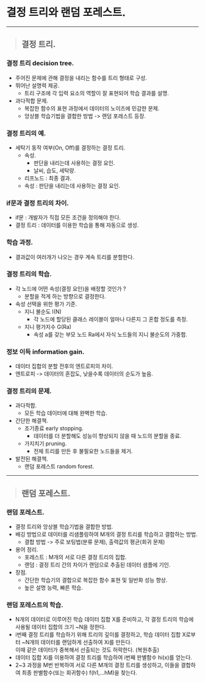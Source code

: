 
# 결정 트리와 랜덤 포레스트.

--------------------------------------------------------------------------------------------------------------

> ## 결정 트리.

### 결정 트리 decision tree.
- 주어진 문제에 관해 결정을 내리는 함수를 트리 형태로 구성.
- 뛰어난 설명력 제공.
  - 트리 구조에 각 입력 요소의 역할이 잘 표현되어 학습 결과를 설명.
- 과다적합 문제.
  - 복잡한 함수의 표현 과정에서 데이터의 노이즈에 민감한 문제.
  - 앙상블 학습기법을 결합한 방법 -> 랜덤 포레스트 등장.

### 결정 트리의 예.
- 세탁기 동작 여부(On, Off)를 결정하는 결정 트리.
  - 속성.
    - 판단을 내리는데 사용하는 결정 요인.
    - 날씨, 습도, 세탁량.
  - 리프노드 : 최종 결과.
  - 속성 : 판단을 내리는데 사용하는 결정 요인.

### if문과 결정 트리의 차이.
- if문 : 개발자가 직접 모든 조건을 정의해야 한다.
- 결정 트리 : 데이터를 이용한 학습을 통해 자동으로 생성.

### 학습 과정.
- 결과값이 여러개가 나오는 경우 계속 트리를 분할한다.

### 결정 트리의 학습.
- 각 노드에 어떤 속성(결정 요인)을 배정할 것인가 ?
    - 분할을 적게 하는 방향으로 결정한다.
- 속성 선택을 위한 평가 기준.
  - 지니 불순도 I(N)
    - 각 노드에 할당된 클래스 레이블이 얼마나 다른지 그 혼합 정도를 측정.
  - 지니 평가지수 G(Ra)
    - 속성 a를 갖는 부모 노드 Ra에서 자식 노드들의 지니 불순도의 가중합.

### 정보 이득 information gain.
- 데이터 집합의 분할 전후의 엔트로피의 차이.
- 엔트로피 -> 데이터의 혼잡도, 낮을수록 데이터의 순도가 높음.

### 결정 트리의 문제.
- 과다적합.
  - 모든 학습 데이터에 대해 완벽한 학습.
- 간단한 해결책.
  - 조기종료 early stopping.
    - 데이터를 더 분할해도 성능이 향상되지 않을 때 노드의 분할을 종료.
  - 가지치기 pruning.
    - 전체 트리를 만든 후 불필요한 노드들을 제거.
- 발전된 해결책.
  - 랜덤 포레스트 random forest.

--------------------------------------------------------------------------------------------------------------

> ## 랜덤 포레스트.

### 랜덤 포레스트.
- 결정 트리와 앙상블 학습기법을 결합한 방법.
- 배깅 방법으로 데이터를 리샘플링하여 M개의 결정 트리를 학습하고 결합하는 방법.
    - 결합 방법 -> 주로 보팅법(분류 문제), 출력값의 평균(회귀 문제)
- 용어 정리.
    - 포레스트 : M개의 서로 다른 결정 트리의 집합.
    - 랜덤 : 결정 트리 간의 차이가 랜덤으로 추출된 데이터 샘플에 기인.
- 장점.
  - 간단한 학습기의 결합으로 복잡한 함수 표현 및 일반화 성능 향상.
  - 높은 설명 능력, 빠른 학습.

### 랜덤 포레스트의 학습.
- N개의 데이터로 이루어진 학습 데이터 집합 X를 준비하고, 각 결정 트리의 학습에 사용될 데이터 집합의 크기 ~N을 정한다.
- i번째 결정 트리를 학습하기 위해 트리의 깊이를 결정하고, 학습 데이터 집합 X로부터 ~N개의 데이터를 랜덤하게 선출하여 Xi를 만든다.<br>
  이때 같은 데이터가 중복해서 선출되는 것도 허락한다. (복원추출)
- 데이터 집합 Xi를 이용하여 결정 트리를 학습하여 i번째 판별함수 hi(x)를 얻는다.
- 2~3 과정을 M번 반복하여 서로 다른 M개의 결정 트리를 생성하고, 이들을 결합하여 최종 판별함수(또는 회귀함수) f(h1,...hM)을 찾는다.






















